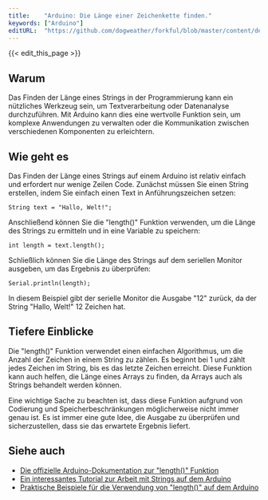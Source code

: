 ```yaml
---
title:    "Arduino: Die Länge einer Zeichenkette finden."
keywords: ["Arduino"]
editURL:  "https://github.com/dogweather/forkful/blob/master/content/de/arduino/finding-the-length-of-a-string.md"
---
```


{{< edit_this_page >}}

## Warum

Das Finden der Länge eines Strings in der Programmierung kann ein nützliches Werkzeug sein, um Textverarbeitung oder Datenanalyse durchzuführen. Mit Arduino kann dies eine wertvolle Funktion sein, um komplexe Anwendungen zu verwalten oder die Kommunikation zwischen verschiedenen Komponenten zu erleichtern.

## Wie geht es

Das Finden der Länge eines Strings auf einem Arduino ist relativ einfach und erfordert nur wenige Zeilen Code. Zunächst müssen Sie einen String erstellen, indem Sie einfach einen Text in Anführungszeichen setzen:

```Arduino
String text = "Hallo, Welt!";
```
Anschließend können Sie die "length()" Funktion verwenden, um die Länge des Strings zu ermitteln und in eine Variable zu speichern:

```Arduino
int length = text.length();
```

Schließlich können Sie die Länge des Strings auf dem seriellen Monitor ausgeben, um das Ergebnis zu überprüfen:

```Arduino
Serial.println(length);
```

In diesem Beispiel gibt der serielle Monitor die Ausgabe "12" zurück, da der String "Hallo, Welt!" 12 Zeichen hat.

## Tiefere Einblicke

Die "length()" Funktion verwendet einen einfachen Algorithmus, um die Anzahl der Zeichen in einem String zu zählen. Es beginnt bei 1 und zählt jedes Zeichen im String, bis es das letzte Zeichen erreicht. Diese Funktion kann auch helfen, die Länge eines Arrays zu finden, da Arrays auch als Strings behandelt werden können.

Eine wichtige Sache zu beachten ist, dass diese Funktion aufgrund von Codierung und Speicherbeschränkungen möglicherweise nicht immer genau ist. Es ist immer eine gute Idee, die Ausgabe zu überprüfen und sicherzustellen, dass sie das erwartete Ergebnis liefert.

## Siehe auch

- [Die offizielle Arduino-Dokumentation zur "length()" Funktion](https://www.arduino.cc/reference/de/language/variables/data-types/string/functions/length/)
- [Ein interessantes Tutorial zur Arbeit mit Strings auf dem Arduino](https://www.arduino.cc/en/Tutorial/StringLengthTrim)
- [Praktische Beispiele für die Verwendung von "length()" auf dem Arduino](https://www.teachmemicro.com/arduino-string-length/)